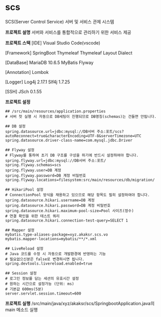 # scs
SCS(Server Control Service) 서버 및 서비스 관제 시스템



**프로젝트 설명**
서버와 서비스를 통합적으로 관리하기 위한 서비스 제공

**프로젝트 스택**
[IDE]
Visual Studio Code(vscode)

[Framework]
SpringBoot
Thymeleaf
Thymeleaf Layout Dialect

[DataBase]
MariaDB 10.6.5
MyBatis
Flyway

[Annotation]
Lombok

[Logger]
Log4j 2.17.1
Slf4j 1.7.25

[SSH]
JSch 0.1.55

**프로젝트 설정**

```properties
## /src/main/resources/application.properties
# 서버 첫 실행 시 자동으로 DB세팅이 진행되므로 DB명칭(schemas)는 건들면 안됩니다.

## DB 설정
spring.datasource.url=jdbc:mysql://DB서버 주소:포트/scs?autoReconnect=true&characterEncoding=UTF-8&serverTimezone=UTC
spring.datasource.driver-class-name=com.mysql.jdbc.Driver

## Flyway 설정
# Flyway를 통하여 초기 DB 구조를 구성을 하기에 반드시 설정하여야 합니다.
spring.flyway.url=jdbc:mysql://DB서버 주소:포트/
spring.flyway.schemas=scs
spring.flyway.user=DB 계정
spring.flyway.password=DB 계정 비밀번호
spring.flyway.locations=filesystem:src/main/resources/db/migration/

## HikariPool 설정
# ConnectionPool 방식을 채용하고 있으므로 해당 항목도 필히 설정하여야 합니다.
spring.datasource.hikari.username=DB 계정
spring.datasource.hikari.password=DB 계정 비밀번호
spring.datasource.hikari.maximum-pool-size=Pool 사이즈(정수)
# 연결 확인을 위한 테스트 쿼리
spring.datasource.hikari.connection-test-query=SELECT 1

## Mapper 설정
mybatis.type-aliases-package=xyz.akaksr.scs.vo
mybatis.mapper-locations=mybatis/**/*.xml

## LiveReload 설정
# Java 코드를 수정 시 자동으로 개발환경에 반영하는 기능
# 필요없으신분은 false로 변경하시면 됩니다.
spring.devtools.livereload.enabled=true

## Session 설정
# 로그인 정보를 담는 세션의 유효시간 설정
# 원하는 시간으로 설정가능 (단위: ms)
# 기본값 600ms(5분)
server.servlet.session.timeout=600
```

**프로젝트 실행**
/src/main/java/xyz/akaksr/scs/SpringbootApplication.java의 main 메소드 실행
